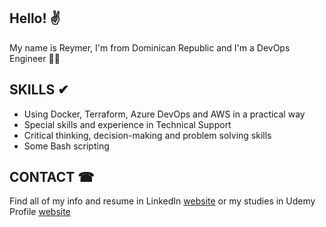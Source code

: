 ## Hello! ✌

My name is Reymer, I'm from Dominican Republic and I'm a DevOps Engineer 🐱‍🏍

## SKILLS ✔

* Using Docker, Terraform, Azure DevOps and AWS in a practical way
* Special skills and experience in Technical Support
* Critical thinking, decision-making and problem solving skills
* Some Bash scripting

## CONTACT ☎

Find all of my info and resume in LinkedIn [website](https://www.linkedin.com/in/reymer-steven-garcia-acevedo-2412bb187/) or my studies in Udemy Profile [website](https://www.udemy.com/user/reymer-garcia-acevedo/)